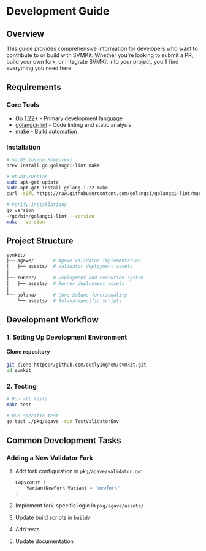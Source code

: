 # Development Guide

## Overview

This guide provides comprehensive information for developers who want to contribute to or build with SVMKit. Whether you're looking to submit a PR, build your own fork, or integrate SVMKit into your project, you'll find everything you need here.

## Requirements

### Core Tools

- [Go 1.22+](https://golang.org/dl/) - Primary development language
- [golangci-lint](https://golangci-lint.run/install) - Code linting and static analysis
- [make](https://www.gnu.org/software/make/) - Build automation

### Installation

```bash
# macOS (using Homebrew)
brew install go golangci-lint make

# Ubuntu/Debian
sudo apt-get update
sudo apt-get install golang-1.22 make
curl -sSfL https://raw.githubusercontent.com/golangci/golangci-lint/master/install.sh | sh -s -- -b $(go env GOPATH)/bin

# Verify installations
go version
~/go/bin/golangci-lint --version
make --version
```

## Project Structure

```sh
svmkit/
├── agave/       # Agave validator implementation
│   ├── assets/  # Validator deployment assets
│
├── runner/      # Deployment and execution system
│   ├── assets/  # Runner deployment assets
│
└── solana/      # Core Solana functionality
    └── assets/  # Solana-specific scripts
```

## Development Workflow

### 1. Setting Up Development Environment

#### Clone repository

```sh
git clone https://github.com/outlyinghem/svmkit.git
cd svmkit
```

### 2. Testing

```sh
# Run all tests
make test

# Run specific test
go test ./pkg/agave -run TestValidatorEnv

```

## Common Development Tasks

### Adding a New Validator Fork

1. Add fork configuration in `pkg/agave/validator.go`:

   ```go
   Copyconst (
       VariantNewFork Variant = "newfork"
   )
   ```

2. Implement fork-specific logic in `pkg/agave/assets/`
3. Update build scripts in `build/`
4. Add tests
5. Update documentation
